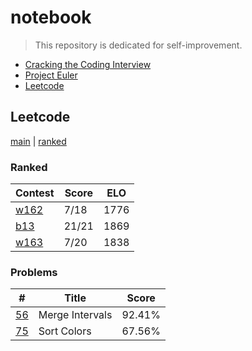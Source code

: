 # notebook

> This repository is dedicated for self-improvement.

- [Cracking the Coding Interview](https://github.com/Wuon/daily/tree/master/Cracking%20the%20Coding%20Interview)
- [Project Euler](https://github.com/Wuon/daily/tree/master/Project%20Euler)
- [Leetcode](https://github.com/Wuon/daily/tree/master/Leetcode)

## Leetcode

[main](https://leetcode.com/0x77756f6e/) | [ranked](https://leetcode.com/0x77756f6e/)

### Ranked

| Contest | Score | ELO |
| -------------------------------------------------------- | ----- | ---- |
| [w162](https://leetcode.com/contest/weekly-contest-162)  | 7/18  | 1776 |
| [b13](https://leetcode.com/contest/biweekly-contest-13)  | 21/21 | 1869 |
| [w163](https://leetcode.com/contest/weekly-contest-163)  | 7/20  | 1838 |

### Problems

| # | Title | Score |
| ------------- | ------------- | ----- |
| [56](https://leetcode.com/problems/merge-intervals/) | Merge Intervals | 92.41% |
| [75](https://leetcode.com/problems/sort-colors/) | Sort Colors | 67.56% |
